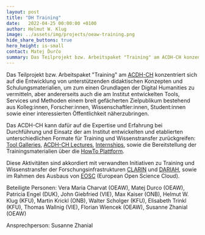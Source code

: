 ```yaml
---
layout: post
title: "DH Training"
date:   2022-04-25 00:00:00 +0100
author: Helmut W. Klug
image: ../assets/img/projects/oeaw-training.png
hide_share_buttons: true
hero_height: is-small
contact: Matej Ďurčo
summary: Das Teilprojekt bzw. Arbeitspaket "Training" am ACDH-CH konzentriert sich auf die Entwicklung von unterstützenden didaktischen Konzepten und Schulungsmaterialien
---
```

Das Teilprojekt bzw. Arbeitspaket "Training" am [ACDH-CH](https://www.oeaw.ac.at/acdh/) konzentriert sich auf die Entwicklung von unterstützenden didaktischen Konzepten und Schulungsmaterialien, um zum einen Grundlagen der Digital Humanities zu vermitteln, aber andererseits auch die am Institut entwickelten Tools, Services und Methoden einem breit gefächerten Zielpublikum bestehend aus Kolleg:innen, Forscher:innen, Wissenschaftler:innen, Student:innen sowie einer interessierten Öffentlichkeit näherzubringen. 

Das ACDH-CH kann dafür auf die Expertise und Erfahrung bei Durchführung und Einsatz der am Institut entwickelten und etablierten unterschiedlichen Formate für Training und Wissenstransfer zurückgreifen: [Tool Galleries](https://www.oeaw.ac.at/acdh/events/event-series/acdh-ch-tool-galleries), [ACDH-CH Lectures](https://www.oeaw.ac.at/acdh/events/event-series/acdh-ch-lectures), [Internships](https://www.oeaw.ac.at/acdh/education/acdh-ch-internships), sowie die Bereitstellung der Trainingsmaterialien über die [HowTo Plattform](https://howto.acdh.oeaw.ac.at/de).

Diese Aktivitäten sind akkordiert mit verwandten Initiativen zu Training und Wissenstransfer der Forschungsinfrastrukturen [CLARIN](https://www.clarin.eu/) und [DARIAH](https://www.dariah.eu/), sowie im Rahmen des Ausbaus von [EOSC](https://www.eosc.eu/) (European Open Science Cloud).

Beteiligte Personen: Vera Maria Charvat (OEAW), Matej Durco (OEAW), Patricia Engel (DUK), John Giebfried (VIE), Max Kaiser (ONB), Helmut W. Klug (KFU), Martin Krickl (ONB), Walter Scholger (KFU), Elisabeth Trinkl (KFU), Thomas Wallnig (VIE), Florian Wiencek (OEAW), Susanne Zhanial (OEAW)

Ansprechperson: Susanne Zhanial
